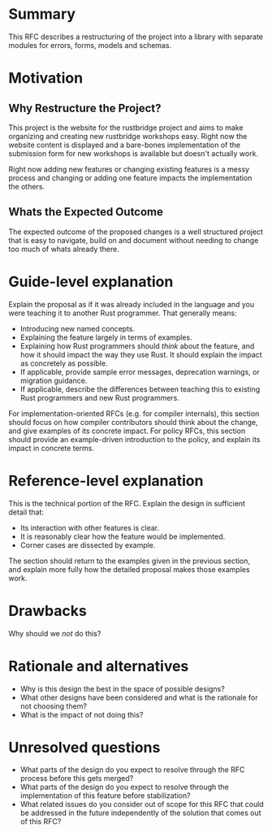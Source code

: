 # Summary
[summary]: #summary

This RFC describes a restructuring of the project into a library with separate modules for errors, forms,
models and schemas.   

# Motivation
[motivation]: #motivation

## Why Restructure the Project?
This project is the website for the rustbridge project and aims to make
organizing and creating new rustbridge workshops easy.  Right now the website
content is displayed and a bare-bones implementation of the submission form for
new workshops is available but doesn't actually work.  

Right now adding new features or changing existing features is a messy process
and changing or adding one feature impacts the implementation the others.  

## Whats the Expected Outcome
The expected outcome of the proposed changes is a well structured project that
is easy to navigate, build on and document without needing to change too much of
whats already there.  

# Guide-level explanation
[guide-level-explanation]: #guide-level-explanation

Explain the proposal as if it was already included in the language and you were teaching it to another Rust programmer. That generally means:

- Introducing new named concepts.
- Explaining the feature largely in terms of examples.
- Explaining how Rust programmers should *think* about the feature, and how it should impact the way they use Rust. It should explain the impact as concretely as possible.
- If applicable, provide sample error messages, deprecation warnings, or migration guidance.
- If applicable, describe the differences between teaching this to existing Rust programmers and new Rust programmers.

For implementation-oriented RFCs (e.g. for compiler internals), this section should focus on how compiler contributors should think about the change, and give examples of its concrete impact. For policy RFCs, this section should provide an example-driven introduction to the policy, and explain its impact in concrete terms.

# Reference-level explanation
[reference-level-explanation]: #reference-level-explanation

This is the technical portion of the RFC. Explain the design in sufficient detail that:

- Its interaction with other features is clear.
- It is reasonably clear how the feature would be implemented.
- Corner cases are dissected by example.

The section should return to the examples given in the previous section, and explain more fully how the detailed proposal makes those examples work.

# Drawbacks
[drawbacks]: #drawbacks

Why should we *not* do this?

# Rationale and alternatives
[alternatives]: #alternatives

- Why is this design the best in the space of possible designs?
- What other designs have been considered and what is the rationale for not choosing them?
- What is the impact of not doing this?

# Unresolved questions
[unresolved]: #unresolved-questions

- What parts of the design do you expect to resolve through the RFC process before this gets merged?
- What parts of the design do you expect to resolve through the implementation of this feature before stabilization?
- What related issues do you consider out of scope for this RFC that could be
  addressed in the future independently of the solution that comes out of this
  RFC?

